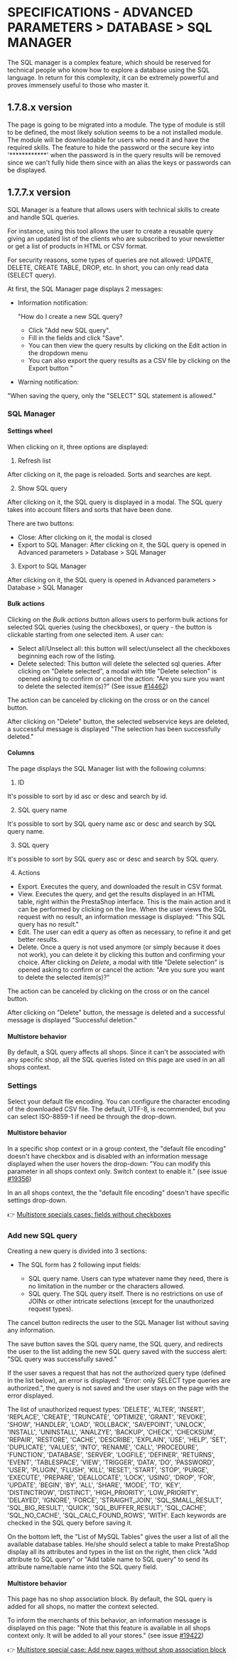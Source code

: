 # SPECIFICATIONS - ADVANCED PARAMETERS &gt; DATABASE &gt; SQL MANAGER

The SQL manager is a complex feature, which should be reserved for technical people who know how to explore a database using the SQL language. In return for this complexity, it can be extremely powerful and proves immensely useful to those who master it.

## 1.7.8.x version 

The page is going to be migrated into a module. The type of module is still to be defined, the most likely solution seems to be a not installed module.
The module will be downloadable for users who need it and have the required skills.
The feature to hide the password or the secure key into '************' when the password is in the query results will be removed since we can't fully hide them since with an alias the keys or passwords can be displayed.

## 1.7.7.x version

SQL Manager is a feature that allows users with technical skills to create and handle SQL queries.

For instance, using this tool allows the user to create a reusable query giving an updated list of the clients who are subscribed to your newsletter or get a list of products in HTML or CSV format.

For security reasons, some types of queries are not allowed: UPDATE, DELETE, CREATE TABLE, DROP, etc. In short, you can only read data (SELECT query).

At first, the SQL Manager page displays 2 messages:
- Information notification:

  "How do I create a new SQL query?
    - Click "Add new SQL query".
    - Fill in the fields and click "Save".
    - You can then view the query results by clicking on the Edit action in the dropdown menu
    - You can also export the query results as a CSV file by clicking on the Export button
"

- Warning notification:

"When saving the query, only the "SELECT" SQL statement is allowed."

### SQL Manager

#### Settings wheel

When clicking on it, three options are displayed:

1) Refresh list

After clicking on it, the page is reloaded. Sorts and searches are kept.

2) Show SQL query

After clicking on it, the SQL query is displayed in a modal. The SQL query takes into account filters and sorts that have been done.

There are two buttons:

- Close: After clicking on it, the modal is closed
- Export to SQL Manager: After clicking on it, the SQL query is opened in Advanced parameters > Database > SQL Manager

3) Export to SQL Manager

After clicking on it, the SQL query is opened in Advanced parameters > Database > SQL Manager

#### Bulk actions

Clicking on the _Bulk actions_ button allows users to perform bulk actions for selected SQL queries (using the checkboxes), or query - the button is clickable starting from one selected item. A user can:

- Select all/Unselect all: this button will select/unselect all the checkboxes beginning each row of the listing.
- Delete selected: This button will delete the selected sql queries. 
After clicking on "Delete selected", a modal with title "Delete selection" is opened asking to confirm or cancel the action: "Are you sure you want to delete the selected item(s)?" (See issue [#14462](https://github.com/PrestaShop/PrestaShop/issues/14462))

The action can be canceled by clicking on the cross or on the cancel button.

After clicking on "Delete" button, the selected webservice keys are deleted, a successful message is displayed "The selection has been successfully deleted."

#### Columns

The page displays the SQL Manager list with the following columns:

1) ID

It's possible to sort by id asc or desc and search by id.

2) SQL query name

It's possible to sort by SQL query name asc or desc and search by SQL query name.

3) SQL query 

It's possible to sort by SQL query asc or desc and search by SQL query.

4) Actions 

- Export. Executes the query, and downloaded the result in CSV format.
- View. Executes the query, and get the results displayed in an HTML table, right within the PrestaShop interface. This is the main action and it can be performed by clicking on the line.
When the user views the SQL request with no result, an information message is displayed: "This SQL query has no result."
- Edit. The user can edit a query as often as necessary, to refine it and get better results.
- Delete. Once a query is not used anymore (or simply because it does not work), you can delete it by clicking this button and confirming your choice.
After clicking on _Delete_, a modal with title "Delete selection" is opened asking to confirm or cancel the action: "Are you sure you want to delete the selected item(s)?" 

The action can be canceled by clicking on the cross or on the cancel button.

After clicking on "Delete" button, the message is deleted and a successful message is displayed "Successful deletion."

#### Multistore behavior

By default, a SQL query affects all shops. Since it can't be associated with any specific shop, all the SQL queries listed on this page are used in an all shops context.

### Settings

Select your default file encoding. You can configure the character encoding of the downloaded CSV file. The default, UTF-8, is recommended, but you can select ISO-8859-1 if need be through the drop-down.

#### Multistore behavior

In a specific shop context or in a group context, the "default file encoding" doesn't have checkbox and is disabled with an information message displayed when the user hovers the drop-down: "You can modify this parameter in all shops context only. Switch context to enable it." (see issue [#19356](https://github.com/PrestaShop/PrestaShop/issues/19356))

In an all shops context, the the "default file encoding" doesn't have specific settings drop-down.

:point_right: [Multistore specials cases: fields without checkboxes](../../../../broader-topics/multistorespecialsspecs.md#list-of-pages--fields-for-specific-case-4-if-a-group-or-a-specific-shop-is-selected-some-fields-are-disabled-and-dont-have-checkboxes-allowing-to-enable-them)

### Add new SQL query

Creating a new query is divided into 3 sections: 

- The SQL form has 2 following input fields:

    - SQL query name. Users can type whatever name they need, there is no limitation in the number or the characters allowed.
    - SQL query. The SQL query itself. There is no restrictions on use of JOINs or other intricate selections (except for the unauthorized request types).

The cancel button redirects the user to the SQL Manager list without saving any information.
 
The save button saves the SQL query name, the SQL query, and redirects the user to the list adding the new SQL query saved with the success alert: "SQL query was successfully saved."

If the user saves a request that has not the authorized query type (defined in the list below), an error is displayed: "Error: only SELECT type queries are authorized.", the query is not saved and the user stays on the page with the error displayed.

The list of unauthorized request types:
'DELETE', 'ALTER', 'INSERT', 'REPLACE', 'CREATE', 'TRUNCATE', 'OPTIMIZE', 'GRANT', 'REVOKE', 'SHOW', 'HANDLER',
'LOAD', 'ROLLBACK', 'SAVEPOINT', 'UNLOCK', 'INSTALL', 'UNINSTALL', 'ANALZYE', 'BACKUP', 'CHECK', 'CHECKSUM', 'REPAIR', 'RESTORE', 'CACHE',
'DESCRIBE', 'EXPLAIN', 'USE', 'HELP', 'SET', 'DUPLICATE', 'VALUES', 'INTO', 'RENAME', 'CALL', 'PROCEDURE', 'FUNCTION', 'DATABASE', 'SERVER',
'LOGFILE', 'DEFINER', 'RETURNS', 'EVENT', 'TABLESPACE', 'VIEW', 'TRIGGER', 'DATA', 'DO', 'PASSWORD', 'USER', 'PLUGIN', 'FLUSH', 'KILL',
'RESET', 'START', 'STOP', 'PURGE', 'EXECUTE', 'PREPARE', 'DEALLOCATE', 'LOCK', 'USING', 'DROP', 'FOR', 'UPDATE', 'BEGIN', 'BY', 'ALL', 'SHARE',
'MODE', 'TO', 'KEY', 'DISTINCTROW', 'DISTINCT', 'HIGH_PRIORITY', 'LOW_PRIORITY', 'DELAYED', 'IGNORE', 'FORCE', 'STRAIGHT_JOIN',
'SQL_SMALL_RESULT', 'SQL_BIG_RESULT', 'QUICK', 'SQL_BUFFER_RESULT', 'SQL_CACHE', 'SQL_NO_CACHE', 'SQL_CALC_FOUND_ROWS', 'WITH'.
Each keywords are checked in the SQL query before saving it.

On the bottom left, the "List of MySQL Tables" gives the user a list of all the available database tables. He/she should select a table to make PrestaShop display all its attributes and types in the list on the right, then click "Add attribute to SQL query" or "Add table name to SQL query" to send its attribute name/table name into the SQL query field.

#### Multistore behavior

This page has no shop association block. By default, the SQL query is added for all shops, no matter the context selected.

To inform the merchants of this behavior, an information message is displayed on this page: "Note that this feature is available in all shops context only. It will be added to all your stores." (see issue [#19422](https://github.com/PrestaShop/PrestaShop/issues/19422))

:point_right: [Multistore special case: Add new pages without shop association block](../../../../broader-topics/multistorespecialsspecs.md#list-of-pages-for-specific-case-2-add-new-pages-without-shop-association-block)
